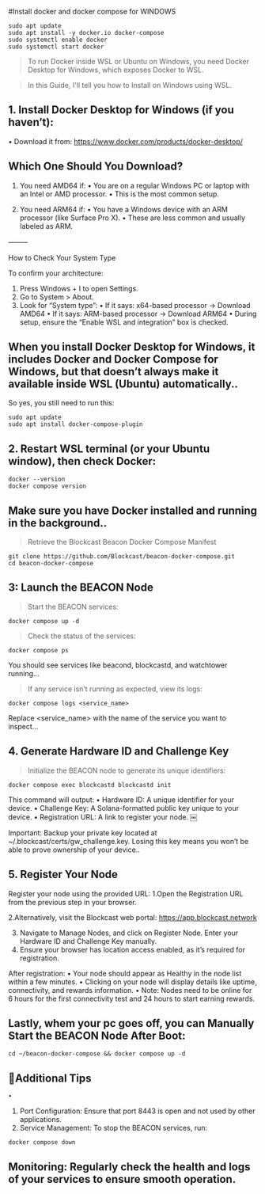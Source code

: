 #Install docker and docker compose for WINDOWS
```
sudo apt update
sudo apt install -y docker.io docker-compose
sudo systemctl enable docker
sudo systemctl start docker
```

>To run Docker inside WSL or Ubuntu on Windows, you need Docker Desktop for Windows, which exposes Docker to WSL.

> In this Guide, I'll tell you how to Install on Windows using WSL.

## 1. Install Docker Desktop for Windows (if you haven’t):
  • Download it from: https://www.docker.com/products/docker-desktop/
    
## Which One Should You Download?

1. You need AMD64 if:
   • You are on a regular Windows PC or laptop with an Intel or AMD processor.
   • This is the most common setup.

2. You need ARM64 if:
   • You have a Windows device with an ARM processor (like Surface Pro X).
   • These are less common and usually labeled as ARM.

⸻

How to Check Your System Type

To confirm your architecture:
1. Press Windows + I to open Settings.
2. Go to System > About.
3. Look for “System type”:
   • If it says: x64-based processor → Download AMD64
   • If it says: ARM-based processor → Download ARM64
   • During setup, ensure the “Enable WSL and integration” box is checked.

## When you install Docker Desktop for Windows, it includes Docker and Docker Compose for Windows, but that doesn’t always make it available inside WSL (Ubuntu) automatically..

So yes, you still need to run this:
```
sudo apt update
sudo apt install docker-compose-plugin
```
## 2. Restart WSL terminal (or your Ubuntu window), then check Docker:
```
docker --version
docker compose version
```
## Make sure you have Docker installed and running in the background..
> Retrieve the Blockcast Beacon Docker Compose Manifest
```
git clone https://github.com/Blockcast/beacon-docker-compose.git
cd beacon-docker-compose
```

## 3: Launch the BEACON Node

> Start the BEACON services:
```
docker compose up -d
```

> Check the status of the services:
```
docker compose ps
```
You should see services like beacond, blockcastd, and watchtower running...

> If any service isn’t running as expected, view its logs:
```
docker compose logs <service_name>
```
Replace <service_name> with the name of the service you want to inspect...

## 4. Generate Hardware ID and Challenge Key

> Initialize the BEACON node to generate its unique identifiers:
```
docker compose exec blockcastd blockcastd init
```
This command will output:
• Hardware ID: A unique identifier for your device.
• Challenge Key: A Solana-formatted public key unique to your device.
• Registration URL: A link to register your node. ￼

Important: Backup your private key located at ~/.blockcast/certs/gw_challenge.key. Losing this key means you won’t be able to prove ownership of your device..

## 5. Register Your Node

Register your node using the provided URL:
1.Open the Registration URL from the previous step in your browser.

2.Alternatively, visit the Blockcast web portal: https://app.blockcast.network

3. Navigate to Manage Nodes, and click on Register Node. Enter your Hardware ID and Challenge Key manually.
4. Ensure your browser has location access enabled, as it’s required for registration.

After registration:
• Your node should appear as Healthy in the node list within a few minutes.
• Clicking on your node will display details like uptime, connectivity, and rewards information.
• Note: Nodes need to be online for 6 hours for the first connectivity test and 24 hours to start earning rewards.

 
## Lastly, whem your pc goes off, you can Manually Start the BEACON Node After Boot:
```
cd ~/beacon-docker-compose && docker compose up -d
```

## 📌Additional Tips
	•
 1. Port Configuration: Ensure that port 8443 is open and not used by other applications.
 2. Service Management: To stop the BEACON services, run:
```
docker compose down
```

## Monitoring: Regularly check the health and logs of your services to ensure smooth operation.











